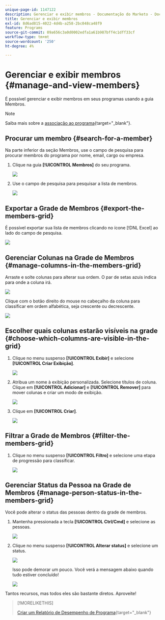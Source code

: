 ```yaml
---
unique-page-id: 1147122
description: Gerenciar e exibir membros - Documentação do Marketo - Documentação do produto
title: Gerenciar e exibir membros
exl-id: 8d6ad815-4022-4d4b-a258-2bc048ca48f9
feature: Programs
source-git-commit: 09a656c3a0d0002edfa1a61b987bff4c1dff33cf
workflow-type: tm+mt
source-wordcount: '250'
ht-degree: 4%

---
```


# Gerenciar e exibir membros {#manage-and-view-members}

É possível gerenciar e exibir membros em seus programas usando a guia Membros.

>[!NOTE]
>
>Saiba mais sobre a [associação ao programa](/help/marketo/product-docs/core-marketo-concepts/programs/creating-programs/understanding-program-membership.md){target="_blank"}.

## Procurar um membro {#search-for-a-member}

Na parte inferior da seção Membros, use o campo de pesquisa para procurar membros do programa por nome, email, cargo ou empresa.

1. Clique na guia **[!UICONTROL Membros]** do seu programa.

   ![](assets/image2014-10-1-16-3a0-3a29.png)

1. Use o campo de pesquisa para pesquisar a lista de membros.

   ![](assets/image2014-10-1-16-3a7-3a20.png)

## Exportar a Grade de Membros {#export-the-members-grid}

É possível exportar sua lista de membros clicando no ícone [!DNL Excel] ao lado do campo de pesquisa.

![](assets/image2014-10-1-16-3a9-3a55.png)

## Gerenciar Colunas na Grade de Membros {#manage-columns-in-the-members-grid}

Arraste e solte colunas para alterar sua ordem. O par de setas azuis indica para onde a coluna irá.

![](assets/image2014-10-1-16-3a25-3a30.png)

Clique com o botão direito do mouse no cabeçalho da coluna para classificar em ordem alfabética, seja crescente ou decrescente.

![](assets/image2014-10-1-17-3a3-3a28.png)

## Escolher quais colunas estarão visíveis na grade {#choose-which-columns-are-visible-in-the-grid}

1. Clique no menu suspenso **[!UICONTROL Exibir]** e selecione **[!UICONTROL Criar Exibição]**.

   ![](assets/image2014-10-1-16-3a32-3a43.png)

1. Atribua um nome à exibição personalizada. Selecione títulos de coluna. Clique em **[!UICONTROL Adicionar]** e **[!UICONTROL Remover]** para mover colunas e criar um modo de exibição.

   ![](assets/image2014-10-1-16-3a36-3a52.png)

1. Clique em **[!UICONTROL Criar]**.

   ![](assets/image2014-10-1-16-3a38-3a7.png)

## Filtrar a Grade de Membros  {#filter-the-members-grid}

1. Clique no menu suspenso **[!UICONTROL Filtro]** e selecione uma etapa de progressão para classificar.

   ![](assets/image2014-10-1-16-3a42-3a4.png)

## Gerenciar Status da Pessoa na Grade de Membros {#manage-person-status-in-the-members-grid}

Você pode alterar o status das pessoas dentro da grade de membros.

1. Mantenha pressionada a tecla **[!UICONTROL Ctrl/Cmd]** e selecione as pessoas.

   ![](assets/image2014-10-1-16-3a44-3a27.png)

1. Clique no menu suspenso **[!UICONTROL Alterar status]** e selecione um status.

   ![](assets/image2014-10-1-16-3a47-3a45.png)

   Isso pode demorar um pouco. Você verá a mensagem abaixo quando tudo estiver concluído!

   ![](assets/changestatusconfirm.png)

Tantos recursos, mas todos eles são bastante diretos. Aproveite!

>[!MORELIKETHIS]
>
>[Criar um Relatório de Desempenho de Programa](/help/marketo/product-docs/core-marketo-concepts/programs/program-performance-report/create-a-program-performance-report.md){target="_blank"}
